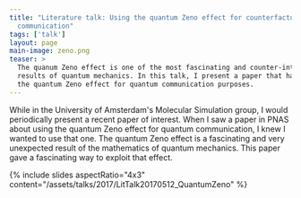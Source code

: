 ```yaml
---
title: "Literature talk: Using the quantum Zeno effect for counterfactual
  communication"
tags: ['talk']
layout: page
main-image: zeno.png
teaser: >
  The quanum Zeno effect is one of the most fascinating and counter-intuitive
  results of quantum mechanics. In this talk, I present a paper that has used
  the quantum Zeno effect for quantum communication purposes.
---
```


While in the University of Amsterdam's Molecular Simulation group, I would
periodically present a recent paper of interest. When I saw a paper in PNAS
about using the quantum Zeno effect for quantum communication, I knew I wanted
to use that one. The quantum Zeno effect is a fascinating and very unexpected
result of the mathematics of quantum mechanics. This paper gave a fascinating
way to exploit that effect.

{% include slides aspectRatio="4x3"
           content="/assets/talks/2017/LitTalk20170512_QuantumZeno" %}
